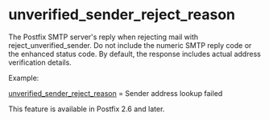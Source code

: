 # unverified_sender_reject_reason 

 The Postfix SMTP server's reply when rejecting mail with
reject_unverified_sender. Do not include the numeric SMTP reply
code or the enhanced status code. By default, the response includes
actual address verification details.

 Example: 


<a href="postconf.5.html#unverified_sender_reject_reason">unverified_sender_reject_reason</a> = Sender address lookup failed


 This feature is available in Postfix 2.6 and later. 


